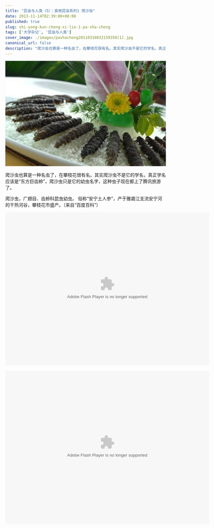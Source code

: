 ```yaml
---
title: "昆虫与人类（5）：食用昆虫系列1 爬沙虫"
date: 2013-11-14T02:39:00+08:00
published: true
slug: shi-yong-kun-chong-xi-lie-1-pa-sha-chong
tags: ['大学杂记', '昆虫与人类']
cover_image: ./images/pashachong20110316032159356[1].jpg
canonical_url: false
description: "爬沙虫也算是一种名虫了，在攀枝花很有名。其实爬沙虫不是它的学名，真正学名应该是&ldquo;东方巨齿蛉&rdquo;，爬沙虫只是它的幼虫名字，这种虫子现在都上了腾讯旅游了。"
---
```




![爬沙虫](./images/pashachong20110316032159356[1].jpg)

爬沙虫也算是一种名虫了，在攀枝花很有名。其实爬沙虫不是它的学名，真正学名应该是&ldquo;东方巨齿蛉&rdquo;，爬沙虫只是它的幼虫名字，这种虫子现在都上了腾讯旅游了。

爬沙虫，广翅目、齿蛉科昆虫幼虫。 俗称&ldquo;安宁土人参&rdquo;，产于雅砻江支流安宁河的干热河谷，攀枝花市盛产。（来自&ldquo;百度百科&rdquo;）

<embed allowfullscreen="true" allowscriptaccess="always" bgcolor="#000000" flashvars="adCalls=http%3A//pubads.g.doubleclick.net/gampad/adx%3Fiu%3D/8962/web_cntv/dicengye_qiantiepian1%26sz%3D7x1%26c%3D1384396589709%26m%3Dtext/xml%26t%3Dpage_group%253Ddianbo%2526subsite%253Dtv%2526CHANNEL%253D1%2526sorts%253D1%2526maima1%253D33%2526maima2%253D13%2526maima3%253D01%2526maima4%253D00%2526pindao%253Dzcctv7%2526shipinji%253Dz_E7_A7_91_E6_8A_80_E8_8B_91%2526shichang%253D5%7B%21@%23%7Dhttp%3A//pubads.g.doubleclick.net/gampad/adx%3Fiu%3D/8962/web_cntv/dicengye_qiantiepian2%26sz%3D7x2%26c%3D1384396589710%26m%3Dtext/xml%26t%3Dpage_group%253Ddianbo%2526subsite%253Dtv%2526CHANNEL%253D1%2526sorts%253D1%2526maima1%253D33%2526maima2%253D13%2526maima3%253D01%2526maima4%253D00%2526pindao%253Dzcctv7%2526shipinji%253Dz_E7_A7_91_E6_8A_80_E8_8B_91%2526shichang%253D5&amp;adBanner=http%3A//pubads.g.doubleclick.net/gampad/adx%3Fiu%3D/8962/web_cntv/dicengye_xuanfubanner%26sz%3D1x1%26c%3D1384396589710%26m%3Dtext/xml%26t%3Dpage_group%253Ddianbo%2526subsite%253Dtv%2526CHANNEL%253D1%2526sorts%253D1%2526maima1%253D33%2526maima2%253D13%2526maima3%253D01%2526maima4%253D00%2526pindao%253Dzcctv7%2526shipinji%253Dz_E7_A7_91_E6_8A_80_E8_8B_91%2526shichang%253D5&amp;adText=http%3A//pubads.g.doubleclick.net/gampad/adx%3Fiu%3D/8962/web_cntv/dicengye_kongzhitiaowenzi%26sz%3D1x1%26c%3D1384396589710%26m%3Dtext/xml%26t%3Dpage_group%253Ddianbo%2526subsite%253Dtv%2526CHANNEL%253D1%2526sorts%253D1%2526maima1%253D33%2526maima2%253D13%2526maima3%253D01%2526maima4%253D00%2526pindao%253Dzcctv7%2526shipinji%253Dz_E7_A7_91_E6_8A_80_E8_8B_91%2526shichang%253D5&amp;videoId=VIDE100148316840&amp;filePath=&amp;isAutoPlay=false&amp;url=http://tv.cntv.cn/video/C10343/201884f6da9a46bd988873df23b25386&amp;tai=tv&amp;configPath=http://js.player.cntv.cn/xml/config/outside.xml&amp;widgetsConfig=http://js.player.cntv.cn/xml/widgetsConfig/common.xml&amp;languageConfig=&amp;hour24DataURL=VodCycleData.xml&amp;outsideChannelId=channelBugu&amp;videoCenterId=201884f6da9a46bd988873df23b25386" height="480" id="v_player_cctv" lk_media="yes" lk_mediaid="lk_juiceapp_mediaPopup_1257416656250" menu="false" name="v_player_cctv" quality="best" src="http://player.cntv.cn/standard/cntvOutSidePlayer.swf" type="application/x-shockwave-flash" width="640"></embed>

<embed allowfullscreen="true" allowscriptaccess="always" bgcolor="#000000" flashvars="adCalls=http%3A//pubads.g.doubleclick.net/gampad/adx%3Fiu%3D/8962/web_cntv/dicengye_qiantiepian1%26sz%3D7x1%26c%3D1384396720370%26m%3Dtext/xml%26t%3Dpage_group%253Ddianbo%2526subsite%253Dtv%2526CHANNEL%253D1%2526sorts%253D1%2526maima1%253D33%2526maima2%253D13%2526maima3%253D01%2526maima4%253D00%2526pindao%253Dz%2526shipinji%253Dz_E7_A7_91_E6_8A_80_E8_8B_91%2526shichang%253D0%7B%21@%23%7Dhttp%3A//pubads.g.doubleclick.net/gampad/adx%3Fiu%3D/8962/web_cntv/dicengye_qiantiepian2%26sz%3D7x2%26c%3D1384396720370%26m%3Dtext/xml%26t%3Dpage_group%253Ddianbo%2526subsite%253Dtv%2526CHANNEL%253D1%2526sorts%253D1%2526maima1%253D33%2526maima2%253D13%2526maima3%253D01%2526maima4%253D00%2526pindao%253Dz%2526shipinji%253Dz_E7_A7_91_E6_8A_80_E8_8B_91%2526shichang%253D0&amp;adAfter=http%3A//pubads.g.doubleclick.net/gampad/adx%3Fiu%3D/8962/web_cntv/dicengye_houtiepian%26sz%3D8x1%26c%3D1384396720371%26m%3Dtext/xml%26t%3Dpage_group%253Ddianbo%2526subsite%253Dtv%2526CHANNEL%253D1%2526sorts%253D1%2526maima1%253D33%2526maima2%253D13%2526maima3%253D01%2526maima4%253D00%2526pindao%253Dz%2526shipinji%253Dz_E7_A7_91_E6_8A_80_E8_8B_91%2526shichang%253D0&amp;adPause=http%3A//pubads.g.doubleclick.net/gampad/adx%3Fiu%3D/8962/web_cntv/dicengye_zanting%26sz%3D1x1%26c%3D1384396720371%26m%3Dtext/xml%26t%3Dpage_group%253Ddianbo%2526subsite%253Dtv%2526CHANNEL%253D1%2526sorts%253D1%2526maima1%253D33%2526maima2%253D13%2526maima3%253D01%2526maima4%253D00%2526pindao%253Dz%2526shipinji%253Dz_E7_A7_91_E6_8A_80_E8_8B_91%2526shichang%253D0&amp;adCorner=http%3A//pubads.g.doubleclick.net/gampad/adx%3Fiu%3D/8962/web_cntv/dicengye_jiaobiao%26sz%3D1x1%26c%3D1384396720371%26m%3Dtext/xml%26t%3Dpage_group%253Ddianbo%2526subsite%253Dtv%2526CHANNEL%253D1%2526sorts%253D1%2526maima1%253D33%2526maima2%253D13%2526maima3%253D01%2526maima4%253D00%2526pindao%253Dz%2526shipinji%253Dz_E7_A7_91_E6_8A_80_E8_8B_91%2526shichang%253D0&amp;adBanner=http%3A//pubads.g.doubleclick.net/gampad/adx%3Fiu%3D/8962/web_cntv/dicengye_xuanfubanner%26sz%3D1x1%26c%3D1384396720372%26m%3Dtext/xml%26t%3Dpage_group%253Ddianbo%2526subsite%253Dtv%2526CHANNEL%253D1%2526sorts%253D1%2526maima1%253D33%2526maima2%253D13%2526maima3%253D01%2526maima4%253D00%2526pindao%253Dz%2526shipinji%253Dz_E7_A7_91_E6_8A_80_E8_8B_91%2526shichang%253D0&amp;adText=http%3A//pubads.g.doubleclick.net/gampad/adx%3Fiu%3D/8962/web_cntv/dicengye_kongzhitiaowenzi%26sz%3D1x1%26c%3D1384396720371%26m%3Dtext/xml%26t%3Dpage_group%253Ddianbo%2526subsite%253Dtv%2526CHANNEL%253D1%2526sorts%253D1%2526maima1%253D33%2526maima2%253D13%2526maima3%253D01%2526maima4%253D00%2526pindao%253Dz%2526shipinji%253Dz_E7_A7_91_E6_8A_80_E8_8B_91%2526shichang%253D0&amp;videoId=2013&amp;filePath=/&amp;isAutoPlay=false&amp;url=http://search.cctv.com/playVideo.html?detailsid=1b92cd0186a44a85a5d6b8501cda891b&amp;ad_maima=860010-1133130100&amp;title=%E7%A7%91%E6%8A%80%E8%8B%91&amp;tai=search&amp;configPath=http://js.player.cntv.cn/xml/config/outside.xml&amp;widgetsConfig=http://js.player.cntv.cn/xml/widgetsConfig/common.xml&amp;languageConfig=&amp;hour24DataURL=VodCycleData.xml&amp;outsideChannelId=channelBugu&amp;videoCenterId=1b92cd0186a44a85a5d6b8501cda891b" height="480" id="v_player_cctv" lk_media="yes" lk_mediaid="lk_juiceapp_mediaPopup_1257416656250" menu="false" name="v_player_cctv" quality="best" src="http://player.cntv.cn/standard/cntvOutSidePlayer.swf" type="application/x-shockwave-flash" width="640"></embed>
